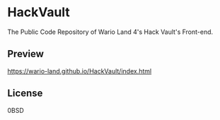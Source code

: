 # HackVault
The Public Code Repository of Wario Land 4's Hack Vault's Front-end.

## Preview
https://wario-land.github.io/HackVault/index.html

## License
0BSD
